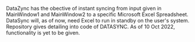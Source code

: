 DataZync has the obective of instant syncing from input given in MainWindow1 and MainWindow2 to a specific Microsoft Excel Spreadsheet. 
DataSync will, as of now, need Excel to run in standby on the user's system. 
Repository gives detailing into code of DATASYNC.
As of 10 Oct 2022, functionality is yet to be given. 
